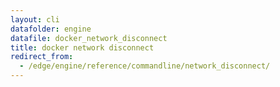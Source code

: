 ```yaml
---
layout: cli
datafolder: engine
datafile: docker_network_disconnect
title: docker network disconnect
redirect_from:
  - /edge/engine/reference/commandline/network_disconnect/
---
```

